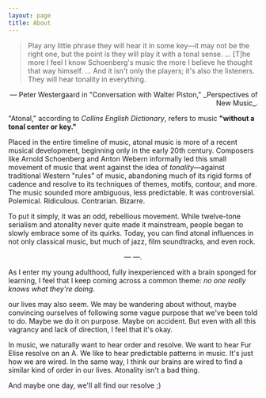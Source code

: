 ```yaml
---
layout: page
title: About
---
```

>Play any little phrase they will hear it in some key—it may not be the right one, but the point is they will play it with a tonal sense. ... [T]he more I feel I know Schoenberg's music the more I believe he thought that way himself. ... And it isn't only the players; it's also the listeners. They will hear tonality in everything.

<p align="right">— Peter Westergaard in "Conversation with Walter Piston," _Perspectives of New Music_.
</p>

"Atonal," according to _Collins English Dictionary_, refers to music __"without a tonal center or key."__

Placed in the entire timeline of music, atonal music is more of a recent musical development, beginning only in the early 20th century. Composers like Arnold Schoenberg and Anton Webern informally led this small movement of music that went against the idea of _tonality_—against traditional Western "rules" of music, abandoning much of its rigid forms of cadence and resolve to its techniques of themes, motifs, contour, and more. The music sounded more ambiguous, less predictable. It was controversial. Polemical. Ridiculous. Contrarian. Bizarre.

To put it simply, it was an odd, rebellious movement. While twelve-tone serialism and atonality never quite made it mainstream, people began to slowly embrace some of its quirks. Today, you can find atonal influences in not only classical music, but much of jazz, film soundtracks, and even rock.

<p align="center">— —.</p>

As I enter my young adulthood, fully inexperienced with a brain sponged for learning, I feel that I keep coming across a common theme: _no one really knows what they're doing_.

our lives may also seem. We may be wandering about without, maybe convincing ourselves of following some vague purpose that we've been told to do. Maybe we do it on purpose. Maybe on accident. But even with all this vagrancy and lack of direction, I feel that it's okay.

In music, we naturally want to hear order and resolve. We want to hear Fur Elise resolve on an A. We like to hear predictable patterns in music. It's just how we are wired. In the same way, I think our brains are wired to find a similar kind of order in our lives. Atonality isn't a bad thing.

And maybe one day, we'll all find our resolve ;)
